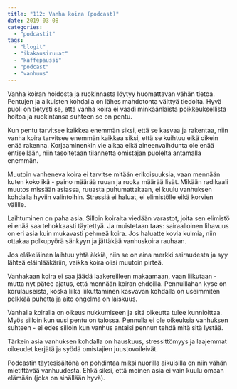 ```yaml
---
title: "112: Vanha koira (podcast)"
date: 2019-03-08
categories: 
  - "podcastit"
tags: 
  - "blogit"
  - "ikakausiruuat"
  - "kaffepaussi"
  - "podcast"
  - "vanhuus"
---
```


Vanha koiran hoidosta ja ruokinnasta löytyy huomattavan vähän tietoa. Pentujen ja aikuisten kohdalla on lähes mahdotonta välttyä tiedolta. Hyvä puoli on tietysti se, että vanha koira ei vaadi minkäänlaista poikkeuksellista hoitoa ja ruokintansa suhteen se on pentu.

<!--more-->

Kun pentu tarvitsee kaikkea enemmän siksi, että se kasvaa ja rakentaa, niin vanha koira tarvitsee enemmän kaikkea siksi, että se kuihtuu eikä oikein enää rakenna. Korjaaminenkin vie aikaa eikä aineenvaihdunta ole enää entisellään, niin tasoitetaan tilannetta omistajan puolelta antamalla enemmän.

Muutoin vanheneva koira ei tarvitse mitään erikoisuuksia, vaan mennään kuten koko ikä - paino määrää ruuan ja ruoka määrää lisät. Mikään radikaali muutos missään asiassa, ruuasta puhumattakaan, ei kuulu vanhuksen kohdalla hyviin valintoihin. Stressiä ei haluat, ei elimistölle eikä korvien välille.

Laihtuminen on paha asia. Silloin koiralta viedään varastot, joita sen elimistö ei enää saa tehokkaasti täytettyä. Ja muistetaan taas: sairaalloinen lihavuus on eri asia kuin mukavasti pehmeä koira. Jos haluatte kovia kulmia, niin ottakaa polkupyörä sänkyyn ja jättäkää vanhuskoira rauhaan.

Jos eläkeläinen laihtuu yhtä äkkiä, niin se on aina merkki sairaudesta ja syy lähteä eläinlääkäriin, vaikka koira olisi muutoin pirteä.

Vanhakaan koira ei saa jäädä laakereilleen makaamaan, vaan liikutaan - mutta nyt pätee ajatus, että mennään koiran ehdoilla. Pennuillahan kyse on korulauseista, koska liika liikuttaminen kasvavan kohdalla on useimmiten pelkkää puhetta ja aito ongelma on laiskuus.

Vanhalla koiralla on oikeus nukkumiseen ja sitä oikeutta tulee kunnioittaa. Myös silloin kun uusi pentu on talossa. Pennulla ei ole oikeuksia vanhuksen suhteen - ei edes silloin kun vanhus antaisi pennun tehdä mitä sitä lystää.

Tärkein asia vanhuksen kohdalla on hauskuus, stressittömyys ja laajemmat oikeudet kerjätä ja syödä omistajien juustovoileivät.

Podcastin täytesisältönä on pohdintaa miksi nuorilla aikuisilla on niin vähän mietittävää vanhuudesta. Ehkä siksi, että moinen asia ei vain kuulu omaan elämään (joka on sinällään hyvä).
